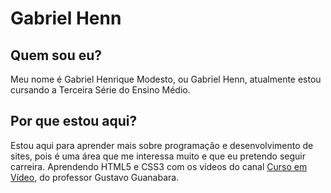 <!DOCTYPE html>
<html lang="pt-br">
  <head>
    <meta charset="UTF-8" />
    <meta name="viewport" content="width=device-width, initial-scale=1.0" />
    <link rel="shortcut icon" href="favicon.ico" type="image/x-icon" />
    <link rel="preconnect" href="https://fonts.googleapis.com">
  </head>
  <body>
    <h1>Gabriel Henn</h1>
    <h2>Quem sou eu?</h2>
    <p>
      Meu nome é Gabriel Henrique Modesto, ou Gabriel Henn, atualmente estou
      cursando a Terceira Série do Ensino Médio.
    </p>
    <h2>Por que estou aqui?</h2>
    <p>
      Estou aqui para aprender mais sobre programação e desenvolvimento de
      sites, pois é uma área que me interessa muito e que eu pretendo seguir
      carreira. Aprendendo HTML5 e CSS3 com os vídeos do canal <a href="https://www.youtube.com/c/CursoemVídeo"> Curso em Vídeo</a>,
      do professor Gustavo Guanabara.
    </p>
      
  </body>
</html>
